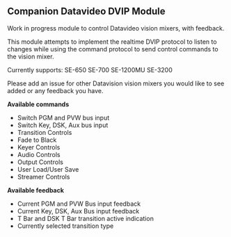 ## Companion Datavideo DVIP Module

Work in progress module to control Datavideo vision mixers, with feedback.

This module attempts to implement the realtime DVIP protocol to listen to changes while using the command protocol to send control commands to the vision mixer.

Currently supports:
SE-650
SE-700
SE-1200MU
SE-3200

Please add an issue for other Datavision vision mixers you would like to see added or any feedback you have.

**Available commands**

* Switch PGM and PVW bus input
* Switch Key, DSK, Aux bus input
* Transition Controls
* Fade to Black
* Keyer Controls
* Audio Controls
* Output Controls
* User Load/User Save
* Streamer Controls


**Available feedback**
* Current PGM and PVW Bus input feedback
* Current Key, DSK, Aux Bus input feedback
* T Bar and DSK T Bar transition active indication
* Currently selected transition type